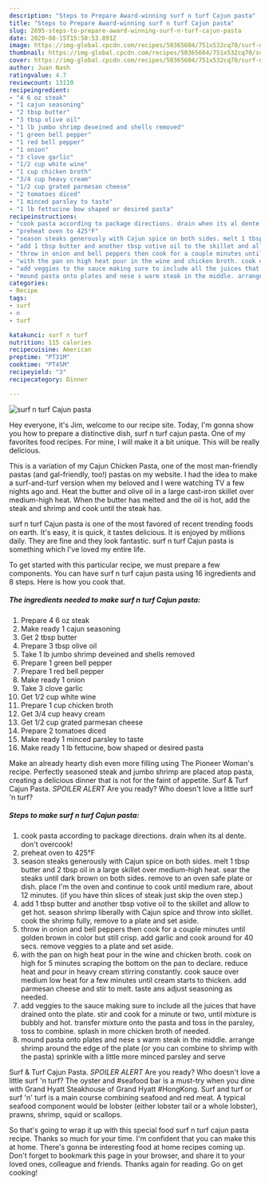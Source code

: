 ```yaml
---
description: "Steps to Prepare Award-winning surf n turf Cajun pasta"
title: "Steps to Prepare Award-winning surf n turf Cajun pasta"
slug: 2695-steps-to-prepare-award-winning-surf-n-turf-cajun-pasta
date: 2020-08-15T15:50:53.891Z
image: https://img-global.cpcdn.com/recipes/50365604/751x532cq70/surf-n-turf-cajun-pasta-recipe-main-photo.jpg
thumbnail: https://img-global.cpcdn.com/recipes/50365604/751x532cq70/surf-n-turf-cajun-pasta-recipe-main-photo.jpg
cover: https://img-global.cpcdn.com/recipes/50365604/751x532cq70/surf-n-turf-cajun-pasta-recipe-main-photo.jpg
author: Juan Nash
ratingvalue: 4.7
reviewcount: 13110
recipeingredient:
- "4 6 oz steak"
- "1 cajun seasoning"
- "2 tbsp butter"
- "3 tbsp olive oil"
- "1 lb jumbo shrimp deveined and shells removed"
- "1 green bell pepper"
- "1 red bell pepper"
- "1 onion"
- "3 clove garlic"
- "1/2 cup white wine"
- "1 cup chicken broth"
- "3/4 cup heavy cream"
- "1/2 cup grated parmesan cheese"
- "2 tomatoes diced"
- "1 minced parsley to taste"
- "1 lb fettucine bow shaped or desired pasta"
recipeinstructions:
- "cook pasta according to package directions. drain when its al dente. don&#39;t overcook!"
- "preheat oven to 425°F"
- "season steaks generously with Cajun spice on both sides. melt 1 tbsp butter and 2 tbsp oil in a large skillet over medium-high heat. sear the steaks until dark brown on both sides. remove to an oven safe plate or dish. place I&#39;m the oven and continue to cook until medium rare, about 12 minutes. (if you have thin slices of steak just skip the oven step.)"
- "add 1 tbsp butter and another tbsp votive oil to the skillet and allow to get hot. season shrimp liberally with Cajun spice and throw into skillet. cook the shrimp fully, remove to a plate and set aside."
- "throw in onion and bell peppers then cook for a couple minutes until golden brown in color but still crisp. add garlic and cook around for 40 secs. remove veggies to a plate and set aside."
- "with the pan on high heat pour in the wine and chicken broth. cook on high for 5 minutes scraping the bottom on the pan to declare. reduce heat and pour in heavy cream stirring constantly. cook sauce over medium low heat for a few minutes until cream starts to thicken. add parmesan cheese and stir to melt. taste ans adjust seasoning as needed."
- "add veggies to the sauce making sure to include all the juices that have drained onto the plate. stir and cook for a minute or two, until mixture is bubbly and hot. transfer mixture onto the pasta and toss in the parsley, toss to combine. splash in more chicken broth of needed."
- "mound pasta onto plates and nese s warm steak in the middle. arrange shrimp around the edge of the plate (or you can combine to shrimp with the pasta) sprinkle with a little more minced parsley and serve"
categories:
- Recipe
tags:
- surf
- n
- turf

katakunci: surf n turf 
nutrition: 115 calories
recipecuisine: American
preptime: "PT31M"
cooktime: "PT45M"
recipeyield: "3"
recipecategory: Dinner

---
```



![surf n turf Cajun pasta](https://img-global.cpcdn.com/recipes/50365604/751x532cq70/surf-n-turf-cajun-pasta-recipe-main-photo.jpg)

Hey everyone, it's Jim, welcome to our recipe site. Today, I'm gonna show you how to prepare a distinctive dish, surf n turf cajun pasta. One of my favorites food recipes. For mine, I will make it a bit unique. This will be really delicious.

This is a variation of my Cajun Chicken Pasta, one of the most man-friendly pastas (and gal-friendly, too!) pastas on my website. I had the idea to make a surf-and-turf version when my beloved and I were watching TV a few nights ago and. Heat the butter and olive oil in a large cast-iron skillet over medium-high heat. When the butter has melted and the oil is hot, add the steak and shrimp and cook until the steak has.

surf n turf Cajun pasta is one of the most favored of recent trending foods on earth. It's easy, it is quick, it tastes delicious. It is enjoyed by millions daily. They are fine and they look fantastic. surf n turf Cajun pasta is something which I've loved my entire life.


To get started with this particular recipe, we must prepare a few components. You can have surf n turf cajun pasta using 16 ingredients and 8 steps. Here is how you cook that.

<!--inarticleads1-->

##### The ingredients needed to make surf n turf Cajun pasta:

1. Prepare 4 6 oz steak
1. Make ready 1 cajun seasoning
1. Get 2 tbsp butter
1. Prepare 3 tbsp olive oil
1. Take 1 lb jumbo shrimp deveined and shells removed
1. Prepare 1 green bell pepper
1. Prepare 1 red bell pepper
1. Make ready 1 onion
1. Take 3 clove garlic
1. Get 1/2 cup white wine
1. Prepare 1 cup chicken broth
1. Get 3/4 cup heavy cream
1. Get 1/2 cup grated parmesan cheese
1. Prepare 2 tomatoes diced
1. Make ready 1 minced parsley to taste
1. Make ready 1 lb fettucine, bow shaped or desired pasta


Make an already hearty dish even more filling using The Pioneer Woman&#39;s recipe. Perfectly seasoned steak and jumbo shrimp are placed atop pasta, creating a delicious dinner that is not for the faint of appetite. Surf &amp; Turf Cajun Pasta. *SPOILER ALERT* Are you ready? Who doesn&#39;t love a little surf &#39;n turf? 

<!--inarticleads2-->

##### Steps to make surf n turf Cajun pasta:

1. cook pasta according to package directions. drain when its al dente. don&#39;t overcook!
1. preheat oven to 425°F
1. season steaks generously with Cajun spice on both sides. melt 1 tbsp butter and 2 tbsp oil in a large skillet over medium-high heat. sear the steaks until dark brown on both sides. remove to an oven safe plate or dish. place I&#39;m the oven and continue to cook until medium rare, about 12 minutes. (if you have thin slices of steak just skip the oven step.)
1. add 1 tbsp butter and another tbsp votive oil to the skillet and allow to get hot. season shrimp liberally with Cajun spice and throw into skillet. cook the shrimp fully, remove to a plate and set aside.
1. throw in onion and bell peppers then cook for a couple minutes until golden brown in color but still crisp. add garlic and cook around for 40 secs. remove veggies to a plate and set aside.
1. with the pan on high heat pour in the wine and chicken broth. cook on high for 5 minutes scraping the bottom on the pan to declare. reduce heat and pour in heavy cream stirring constantly. cook sauce over medium low heat for a few minutes until cream starts to thicken. add parmesan cheese and stir to melt. taste ans adjust seasoning as needed.
1. add veggies to the sauce making sure to include all the juices that have drained onto the plate. stir and cook for a minute or two, until mixture is bubbly and hot. transfer mixture onto the pasta and toss in the parsley, toss to combine. splash in more chicken broth of needed.
1. mound pasta onto plates and nese s warm steak in the middle. arrange shrimp around the edge of the plate (or you can combine to shrimp with the pasta) sprinkle with a little more minced parsley and serve


Surf &amp; Turf Cajun Pasta. *SPOILER ALERT* Are you ready? Who doesn&#39;t love a little surf &#39;n turf? The oyster and #seafood bar is a must-try when you dine with Grand Hyatt Steakhouse of Grand Hyatt #HongKong. Surf and turf or surf &#39;n&#39; turf is a main course combining seafood and red meat. A typical seafood component would be lobster (either lobster tail or a whole lobster), prawns, shrimp, squid or scallops. 

So that's going to wrap it up with this special food surf n turf cajun pasta recipe. Thanks so much for your time. I'm confident that you can make this at home. There's gonna be interesting food at home recipes coming up. Don't forget to bookmark this page in your browser, and share it to your loved ones, colleague and friends. Thanks again for reading. Go on get cooking!
